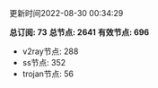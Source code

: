 更新时间2022-08-30 00:34:29

**总订阅: 73**
**总节点: 2641**
**有效节点: 696**
- v2ray节点: 288
- ss节点: 352
- trojan节点: 56
